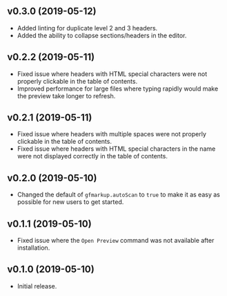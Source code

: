 ## v0.3.0 (2019-05-12)

* Added linting for duplicate level 2 and 3 headers.
* Added the ability to collapse sections/headers in the editor.

## v0.2.2 (2019-05-11)

* Fixed issue where headers with HTML special characters were not properly
  clickable in the table of contents.
* Improved performance for large files where typing rapidly would make the
  preview take longer to refresh.

## v0.2.1 (2019-05-11)

* Fixed issue where headers with multiple spaces were not properly clickable
  in the table of contents.
* Fixed issue where headers with HTML special characters in the name were not
  displayed correctly in the table of contents.

## v0.2.0 (2019-05-10)

* Changed the default of `gfmarkup.autoScan` to `true` to make it as easy as
  possible for new users to get started.

## v0.1.1 (2019-05-10)

* Fixed issue where the `Open Preview` command was not available after
  installation.

## v0.1.0 (2019-05-10)

* Initial release.
